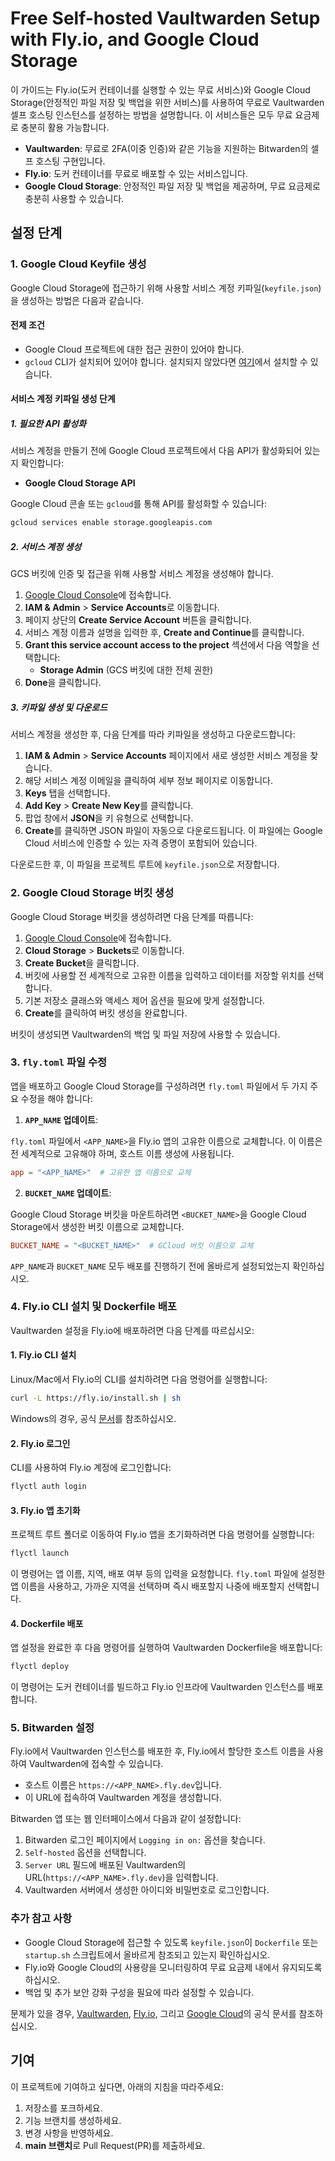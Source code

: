 # Free Self-hosted Vaultwarden Setup with Fly.io, and Google Cloud Storage

이 가이드는 Fly.io(도커 컨테이너를 실행할 수 있는 무료 서비스)와 Google Cloud Storage(안정적인 파일 저장 및 백업을 위한 서비스)를 사용하여 무료로 Vaultwarden 셀프 호스팅 인스턴스를 설정하는 방법을 설명합니다. 이 서비스들은 모두 무료 요금제로 충분히 활용 가능합니다.

- **Vaultwarden**: 무료로 2FA(이중 인증)와 같은 기능을 지원하는 Bitwarden의 셀프 호스팅 구현입니다.
- **Fly.io**: 도커 컨테이너를 무료로 배포할 수 있는 서비스입니다.
- **Google Cloud Storage**: 안정적인 파일 저장 및 백업을 제공하며, 무료 요금제로 충분히 사용할 수 있습니다.

## 설정 단계

### 1. Google Cloud Keyfile 생성

Google Cloud Storage에 접근하기 위해 사용할 서비스 계정 키파일(`keyfile.json`)을 생성하는 방법은 다음과 같습니다.

#### 전제 조건

- Google Cloud 프로젝트에 대한 접근 권한이 있어야 합니다.
- `gcloud` CLI가 설치되어 있어야 합니다. 설치되지 않았다면 [여기](https://cloud.google.com/sdk/docs/install)에서 설치할 수 있습니다.

#### 서비스 계정 키파일 생성 단계

##### 1. 필요한 API 활성화

서비스 계정을 만들기 전에 Google Cloud 프로젝트에서 다음 API가 활성화되어 있는지 확인합니다:
- **Google Cloud Storage API**

Google Cloud 콘솔 또는 `gcloud`를 통해 API를 활성화할 수 있습니다:

```bash
gcloud services enable storage.googleapis.com
```

##### 2. 서비스 계정 생성

GCS 버킷에 인증 및 접근을 위해 사용할 서비스 계정을 생성해야 합니다.

1. [Google Cloud Console](https://console.cloud.google.com/)에 접속합니다.
2. **IAM & Admin** > **Service Accounts**로 이동합니다.
3. 페이지 상단의 **Create Service Account** 버튼을 클릭합니다.
4. 서비스 계정 이름과 설명을 입력한 후, **Create and Continue**를 클릭합니다.
5. **Grant this service account access to the project** 섹션에서 다음 역할을 선택합니다:
   - **Storage Admin** (GCS 버킷에 대한 전체 권한)
6. **Done**을 클릭합니다.

##### 3. 키파일 생성 및 다운로드

서비스 계정을 생성한 후, 다음 단계를 따라 키파일을 생성하고 다운로드합니다:

1. **IAM & Admin** > **Service Accounts** 페이지에서 새로 생성한 서비스 계정을 찾습니다.
2. 해당 서비스 계정 이메일을 클릭하여 세부 정보 페이지로 이동합니다.
3. **Keys** 탭을 선택합니다.
4. **Add Key** > **Create New Key**를 클릭합니다.
5. 팝업 창에서 **JSON**을 키 유형으로 선택합니다.
6. **Create**를 클릭하면 JSON 파일이 자동으로 다운로드됩니다. 이 파일에는 Google Cloud 서비스에 인증할 수 있는 자격 증명이 포함되어 있습니다.

다운로드한 후, 이 파일을 프로젝트 루트에 `keyfile.json`으로 저장합니다.

### 2. Google Cloud Storage 버킷 생성

Google Cloud Storage 버킷을 생성하려면 다음 단계를 따릅니다:

1. [Google Cloud Console](https://console.cloud.google.com/)에 접속합니다.
2. **Cloud Storage** > **Buckets**로 이동합니다.
3. **Create Bucket**을 클릭합니다.
4. 버킷에 사용할 전 세계적으로 고유한 이름을 입력하고 데이터를 저장할 위치를 선택합니다.
5. 기본 저장소 클래스와 액세스 제어 옵션을 필요에 맞게 설정합니다.
6. **Create**를 클릭하여 버킷 생성을 완료합니다.

버킷이 생성되면 Vaultwarden의 백업 및 파일 저장에 사용할 수 있습니다.

### 3. `fly.toml` 파일 수정

앱을 배포하고 Google Cloud Storage를 구성하려면 `fly.toml` 파일에서 두 가지 주요 수정을 해야 합니다:

1. **`APP_NAME` 업데이트**:

`fly.toml` 파일에서 `<APP_NAME>`을 Fly.io 앱의 고유한 이름으로 교체합니다. 이 이름은 전 세계적으로 고유해야 하며, 호스트 이름 생성에 사용됩니다.

```toml
app = "<APP_NAME>"  # 고유한 앱 이름으로 교체
```

2. **`BUCKET_NAME` 업데이트**:

Google Cloud Storage 버킷을 마운트하려면 `<BUCKET_NAME>`을 Google Cloud Storage에서 생성한 버킷 이름으로 교체합니다.

```toml
BUCKET_NAME = "<BUCKET_NAME>"  # GCloud 버킷 이름으로 교체
```

`APP_NAME`과 `BUCKET_NAME` 모두 배포를 진행하기 전에 올바르게 설정되었는지 확인하십시오.

### 4. Fly.io CLI 설치 및 Dockerfile 배포

Vaultwarden 설정을 Fly.io에 배포하려면 다음 단계를 따르십시오:

#### 1. Fly.io CLI 설치

Linux/Mac에서 Fly.io의 CLI를 설치하려면 다음 명령어를 실행합니다:

```bash
curl -L https://fly.io/install.sh | sh
```

Windows의 경우, 공식 [문서](https://fly.io/docs/hands-on/install-flyctl/)를 참조하십시오.

#### 2. Fly.io 로그인

CLI를 사용하여 Fly.io 계정에 로그인합니다:

```bash
flyctl auth login
```

#### 3. Fly.io 앱 초기화

프로젝트 루트 폴더로 이동하여 Fly.io 앱을 초기화하려면 다음 명령어를 실행합니다:

```bash
flyctl launch
```

이 명령어는 앱 이름, 지역, 배포 여부 등의 입력을 요청합니다. `fly.toml` 파일에 설정한 앱 이름을 사용하고, 가까운 지역을 선택하며 즉시 배포할지 나중에 배포할지 선택합니다.

#### 4. Dockerfile 배포

앱 설정을 완료한 후 다음 명령어를 실행하여 Vaultwarden Dockerfile을 배포합니다:

```bash
flyctl deploy
```

이 명령어는 도커 컨테이너를 빌드하고 Fly.io 인프라에 Vaultwarden 인스턴스를 배포합니다.

### 5. Bitwarden 설정

Fly.io에서 Vaultwarden 인스턴스를 배포한 후, Fly.io에서 할당한 호스트 이름을 사용하여 Vaultwarden에 접속할 수 있습니다.

- 호스트 이름은 `https://<APP_NAME>.fly.dev`입니다.
- 이 URL에 접속하여 Vaultwarden 계정을 생성합니다.

Bitwarden 앱 또는 웹 인터페이스에서 다음과 같이 설정합니다:
1. Bitwarden 로그인 페이지에서 `Logging in on:` 옵션을 찾습니다.
2. `Self-hosted` 옵션을 선택합니다.
3. `Server URL` 필드에 배포된 Vaultwarden의 URL(`https://<APP_NAME>.fly.dev`)을 입력합니다.
4. Vaultwarden 서버에서 생성한 아이디와 비밀번호로 로그인합니다.

### 추가 참고 사항

- Google Cloud Storage에 접근할 수 있도록 `keyfile.json`이 `Dockerfile` 또는 `startup.sh` 스크립트에서 올바르게 참조되고 있는지 확인하십시오.
- Fly.io와 Google Cloud의 사용량을 모니터링하여 무료 요금제 내에서 유지되도록 하십시오.
- 백업 및 추가 보안 강화 구성을 필요에 따라 설정할 수 있습니다.

문제가 있을 경우, [Vaultwarden](https://github.com/dani-garcia/vaultwarden), [Fly.io](https://fly.io/docs/), 그리고 [Google Cloud](https://cloud.google.com/)의 공식 문서를 참조하십시오.

## 기여

이 프로젝트에 기여하고 싶다면, 아래의 지침을 따라주세요:

1. 저장소를 포크하세요.
2. 기능 브랜치를 생성하세요.
3. 변경 사항을 반영하세요.
4. **main 브랜치**로 Pull Request(PR)를 제출하세요.
